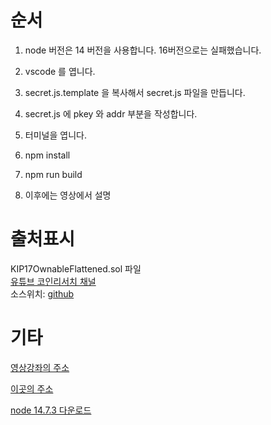 # 순서

1. node 버전은 14 버전을 사용합니다.
   16버전으로는 실패했습니다.

2. vscode 를 엽니다.

3. secret.js.template 을 복사해서 secret.js 파일을 만듭니다.

4. secret.js 에 pkey 와 addr 부분을 작성합니다.

5. 터미널을 엽니다.

6. npm install

7. npm run build

8. 이후에는 영상에서 설명

# 출처표시

KIP17OwnableFlattened.sol 파일  
[유튜브 코인리서치 채널](https://www.youtube.com/channel/UCmJDGJ237z9CX3WFudICccQ)  
소스위치: [github](https://github.com/coinResearch2021/nfttutorial)

# 기타

[영상강좌의 주소](https://youtu.be/RqZ4pUPF3Rc)

[이곳의 주소](https://github.com/GoToTheMetaverse/klay-tutorial-v2/tree/main/klaytn-06)

[node 14.7.3 다운로드](https://nodejs.org/download/release/v14.17.3/)
